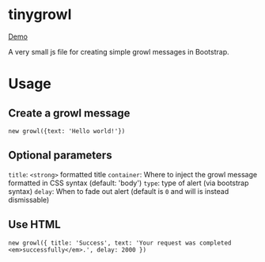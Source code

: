 tinygrowl
=========

<a href="http://cdpn.io/AyDtJ">Demo</a>

A very small js file for creating simple growl messages in Bootstrap.

Usage
=====

Create a growl message
----------------------

``new growl({text: 'Hello world!'})``

Optional parameters
-------------------

``title``: ``<strong>`` formatted title
``container``: Where to inject the growl message formatted in CSS syntax (default: 'body')
``type``: type of alert (via bootstrap syntax)
``delay``: When to fade out alert (default is ``0`` and will is instead
dismissable)

Use HTML
--------

``new growl({ title: 'Success', text: 'Your request was completed <em>successfully</em>.', delay: 2000 })``
